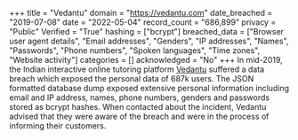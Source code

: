 +++
title = "Vedantu"
domain = "https://vedantu.com"
date_breached = "2019-07-08"
date = "2022-05-04"
record_count = "686,899"
privacy = "Public"
Verified = "True"
hashing = ["bcrypt"]
breached_data = ["Browser user agent details", "Email addresses", "Genders", "IP addresses", "Names", "Passwords", "Phone numbers", "Spoken languages", "Time zones", "Website activity"]
categories = []
acknowledged = "No"
+++
In mid-2019, the Indian interactive online tutoring platform <a href="https://www.vedantu.com/" target="_blank" rel="noopener">Vedantu</a> suffered a data breach which exposed the personal data of 687k users. The JSON formatted database dump exposed extensive personal information including email and IP address, names, phone numbers, genders and passwords stored as bcrypt hashes. When contacted about the incident, Vedantu advised that they were aware of the breach and were in the process of informing their customers.
